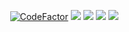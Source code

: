 
<p align="center">
    <a href="https://www.codefactor.io/repository/github/newkanekibot/KanekiAllbot"><img src="https://www.codefactor.io/repository/github/newkanekibot/KanekiAllbot/badge?s=745e055fa302e5a4447c78cc7209bfcac5798841" alt="CodeFactor" /></a>
    <a href="https://github.com/newkanekibot/KanekiAllbot"> <img src="https://img.shields.io/github/repo-size/newkanekibot/KanekiAllbot?color=orange&logo=github&logoColor=green&style=for-the-badge" /></a>
    <a href="https://github.com/newkanekibot/KanekiAllbot/commits/prince"> <img src="https://img.shields.io/github/last-commit/newkanekibot/KanekiAllbot?color=brown&logo=github&logoColor=green&style=for-the-badge" /></a>
    <a href="https://github.com/newkanekibot/KanekiAllbot/issues"> <img src="https://img.shields.io/github/issues/newkanekibot/KanekiAllbot?color=blueviolet&logo=github&logoColor=green&style=for-the-badge" /></a>
    <a href="https://pypi.org/project/Telethon/"> <img src="https://img.shields.io/pypi/v/telethon?color=yellow&label=telethon&logo=python&logoColor=green&style=for-the-badge" /></a>
</p>
